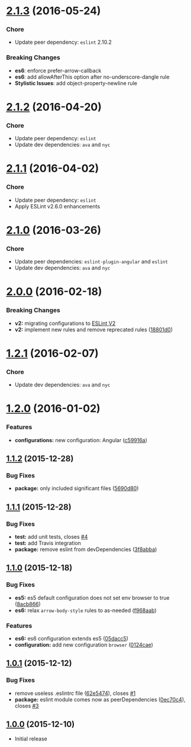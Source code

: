 <a name="2.1.3"></a>
# [2.1.3](https://github.com/5im0n/eslint-config-pouloum/compare/v2.1.2...v2.1.3) (2016-05-24)

### Chore

* Update peer dependency: `eslint` 2.10.2

### Breaking Changes

* **es6**: enforce prefer-arrow-callback
* **es6**: add allowAfterThis option after no-underscore-dangle rule
* **Stylistic Issues**: add object-property-newline rule



<a name="2.1.2"></a>
# [2.1.2](https://github.com/5im0n/eslint-config-pouloum/compare/v2.1.1...v2.1.1) (2016-04-20)


### Chore

* Update peer dependency: `eslint`
* Update dev dependencies: `ava` and `nyc`



<a name="2.1.1"></a>
# [2.1.1](https://github.com/5im0n/eslint-config-pouloum/compare/v2.1.0...v2.1.1) (2016-04-02)


### Chore

* Update peer dependency: `eslint`
* Apply ESLint v2.6.0 enhancements



<a name="2.1.0"></a>
# [2.1.0](https://github.com/5im0n/eslint-config-pouloum/compare/v2.0.0...v2.1.0) (2016-03-26)


### Chore

* Update peer dependencies: `eslint-plugin-angular` and `eslint`
* Update dev dependencies: `ava` and `nyc`



<a name="2.0.0"></a>
# [2.0.0](https://github.com/5im0n/eslint-config-pouloum/compare/v1.2.1...v2.0.0) (2016-02-18)


### Breaking Changes

* **v2:** migrating configurations to [ESLint V2](http://eslint.org/docs/user-guide/migrating-to-2.0.0.html)
* **v2:** implement new rules and remove reprecated rules ([18801d0](https://github.com/5im0n/eslint-config-pouloum/commit/18801d0))



<a name="1.2.1"></a>
# [1.2.1](https://github.com/5im0n/eslint-config-pouloum/compare/v1.2.0...v1.2.1) (2016-02-07)

### Chore

* Update dev dependencies: `ava` and `nyc`



<a name="1.2.0"></a>
# [1.2.0](https://github.com/5im0n/eslint-config-pouloum/compare/v1.1.2...v1.2.0) (2016-01-02)

### Features

* **configurations:** new configuration: Angular ([c59916a](https://github.com/5im0n/eslint-config-pouloum/commit/c59916a))



<a name="1.1.2"></a>
## [1.1.2](https://github.com/5im0n/eslint-config-pouloum/compare/v1.1.1...v1.1.2) (2015-12-28)


### Bug Fixes

* **package:** only included significant files ([5690d80](https://github.com/5im0n/eslint-config-pouloum/commit/5690d80))



<a name="1.1.1"></a>
## [1.1.1](https://github.com/5im0n/eslint-config-pouloum/compare/v1.1.0...v1.1.1) (2015-12-28)


### Bug Fixes

* **test:** add unit tests, closes [#4](https://github.com/5im0n/eslint-config-pouloum/issues/4)
* **test:** add Travis integration
* **package:** remove eslint from devDependencies ([3f8abba](https://github.com/5im0n/eslint-config-pouloum/commit/3f8abba))



<a name="1.1.0"></a>
## [1.1.0](https://github.com/5im0n/eslint-config-pouloum/compare/v1.0.1...v1.1.0) (2015-12-18)


### Bug Fixes

* **es5:** es5 default configuration does not set env browser to true ([8acb866](https://github.com/5im0n/eslint-config-pouloum/commit/8acb866))
* **es6:** relax `arrow-body-style` rules to as-needed ([f968aab](https://github.com/5im0n/eslint-config-pouloum/commit/f968aab))

### Features

* **es6:** es6 configuration extends es5 ([05dacc5](https://github.com/5im0n/eslint-config-pouloum/commit/05dacc5))
* **configuration:** add new configuration `browser` ([0124cae](https://github.com/5im0n/eslint-config-pouloum/commit/0124cae))



<a name="1.0.1"></a>
## [1.0.1](https://github.com/5im0n/eslint-config-pouloum/compare/v1.0.0...v1.0.1) (2015-12-12)


### Bug Fixes

* remove useless .eslintrc file ([62e5474](https://github.com/5im0n/eslint-config-pouloum/commit/62e5474)), closes [#1](https://github.com/5im0n/eslint-config-pouloum/issues/1)
* **package:** eslint module comes now as peerDependencies ([0ec70c4](https://github.com/5im0n/eslint-config-pouloum/commit/0ec70c4)), closes [#3](https://github.com/5im0n/eslint-config-pouloum/issues/3)



<a name="1.0.0"></a>
## [1.0.0](https://github.com/5im0n/eslint-config-pouloum/releases/tag/v1.0.0) (2015-12-10)

- Initial release
